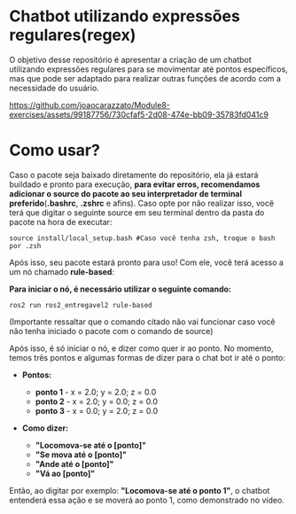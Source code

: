 # Chatbot utilizando expressões regulares(regex)
O objetivo desse repositório é apresentar a criação de um chatbot utilizando expressões regulares para se movimentar até pontos específicos, mas que pode ser adaptado para realizar outras funções de acordo com a necessidade do usuário.

https://github.com/joaocarazzato/Module8-exercises/assets/99187756/730cfaf5-2d08-474e-bb09-35783fd041c9

# Como usar?

Caso o pacote seja baixado diretamente do repositório, ela já estará buildado e pronto para execução, **para evitar erros, recomendamos adicionar o source do pacote ao seu interpretador de terminal preferido**(**.bashrc**, **.zshrc** e afins). Caso opte por não realizar isso, você terá que digitar o seguinte source em seu terminal dentro da pasta do pacote na hora de executar:
```
source install/local_setup.bash #Caso você tenha zsh, troque o bash por .zsh
```

Após isso, seu pacote estará pronto para uso! Com ele, você terá acesso a um nó chamado **rule-based**:

**Para iniciar o nó, é necessário utilizar o seguinte comando:**
```
ros2 run ros2_entregavel2 rule-based
```

(Importante ressaltar que o comando citado não vai funcionar caso você não tenha iniciado o pacote com o comando de source)

Após isso, é só iniciar o nó, e dizer como quer ir ao ponto. No momento, temos três pontos e algumas formas de dizer para o chat bot ir até o ponto:

- **Pontos:**
  - **ponto 1** - x = 2.0; y = 2.0; z = 0.0
  - **ponto 2** - x = 2.0; y = 0.0; z = 0.0
  - **ponto 3** - x = 0.0; y = 2.0; z = 0.0

- **Como dizer:**
  - **"Locomova-se até o [ponto]"**
  - **"Se mova até o [ponto]"**
  - **"Ande até o [ponto]"**
  - **"Vá ao [ponto]"**
 
Então, ao digitar por exemplo: **"Locomova-se até o ponto 1"**, o chatbot entenderá essa ação e se moverá ao ponto 1, como demonstrado no vídeo.
